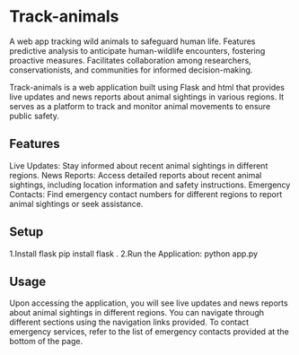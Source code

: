 # Track-animals
A web app tracking wild animals to safeguard human life. Features predictive analysis to anticipate human-wildlife encounters, fostering proactive measures. Facilitates collaboration among researchers, conservationists, and communities for informed decision-making.

Track-animals is a web application built using Flask and html that provides live updates and news reports about animal sightings in various regions. It serves as a platform to track and monitor animal movements to ensure public safety.

## Features
Live Updates: Stay informed about recent animal sightings in different regions.
News Reports: Access detailed reports about recent animal sightings, including location information and safety instructions.
Emergency Contacts: Find emergency contact numbers for different regions to report animal sightings or seek assistance.
## Setup
1.Install flask
 pip install flask .
2.Run the Application:
 python app.py

## Usage
Upon accessing the application, you will see live updates and news reports about animal sightings in different regions.
You can navigate through different sections using the navigation links provided.
To contact emergency services, refer to the list of emergency contacts provided at the bottom of the page.
